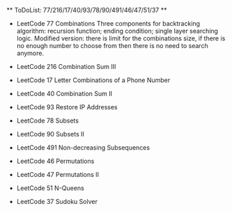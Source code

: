 ** ToDoList: 77/216/17/40/93/78/90/491/46/47/51/37 **
- LeetCode 77	Combinations
Three components for backtracking algorithm: recursion function; ending condition; single layer searching logic.
Modified version: there is limit for the combinations size, if there is no enough number to choose from then there is no need to search anymore.

- LeetCode 216	Combination Sum III



- LeetCode 17	Letter Combinations of a Phone Number



- LeetCode 40	Combination Sum II



- LeetCode 93	Restore IP Addresses



- LeetCode 78	Subsets
- LeetCode 90	Subsets II
- LeetCode 491	Non-decreasing Subsequences
- LeetCode 46	Permutations
- LeetCode 47	Permutations II
- LeetCode 51	N-Queens
- LeetCode 37	Sudoku Solver
